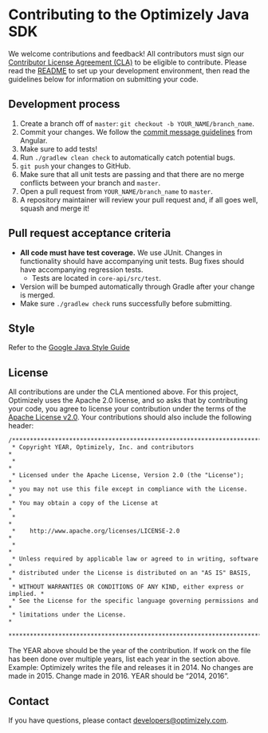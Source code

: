 # Contributing to the Optimizely Java SDK

We welcome contributions and feedback! All contributors must sign our [Contributor License Agreement (CLA)](https://docs.google.com/a/optimizely.com/forms/d/e/1FAIpQLSf9cbouWptIpMgukAKZZOIAhafvjFCV8hS00XJLWQnWDFtwtA/viewform) to be eligible to contribute. Please read the [README](README.md) to set up your development environment, then read the guidelines below for information on submitting your code.

## Development process

1. Create a branch off of `master`: `git checkout -b YOUR_NAME/branch_name`.
2. Commit your changes. We follow the [commit message guidelines](https://github.com/angular/angular/blob/master/CONTRIBUTING.md#-commit-message-guidelines) from Angular. 
3. Make sure to add tests!
4. Run `./gradlew clean check` to automatically catch potential bugs.
5. `git push` your changes to GitHub.
6. Make sure that all unit tests are passing and that there are no merge conflicts between your branch and `master`.
7. Open a pull request from `YOUR_NAME/branch_name` to `master`.
8. A repository maintainer will review your pull request and, if all goes well, squash and merge it!

## Pull request acceptance criteria

* **All code must have test coverage.** We use JUnit. Changes in functionality should have accompanying unit tests. Bug fixes should have accompanying regression tests.
  * Tests are located in `core-api/src/test`.
* Version will be bumped automatically through Gradle after your change is merged.
* Make sure `./gradlew check` runs successfully before submitting.

## Style

Refer to the [Google Java Style Guide](https://google.github.io/styleguide/javaguide.html)

## License

All contributions are under the CLA mentioned above. For this project, Optimizely uses the Apache 2.0 license, and so asks that by contributing your code, you agree to license your contribution under the terms of the [Apache License v2.0](http://www.apache.org/licenses/LICENSE-2.0). Your contributions should also include the following header:

```
/****************************************************************************
 * Copyright YEAR, Optimizely, Inc. and contributors                        *
 *                                                                          *
 * Licensed under the Apache License, Version 2.0 (the "License");          *
 * you may not use this file except in compliance with the License.         *
 * You may obtain a copy of the License at                                  *
 *                                                                          *
 *    http://www.apache.org/licenses/LICENSE-2.0                            *
 *                                                                          *
 * Unless required by applicable law or agreed to in writing, software      *
 * distributed under the License is distributed on an "AS IS" BASIS,        *
 * WITHOUT WARRANTIES OR CONDITIONS OF ANY KIND, either express or implied. *
 * See the License for the specific language governing permissions and      *
 * limitations under the License.                                           *
 ***************************************************************************/
 ```

The YEAR above should be the year of the contribution. If work on the file has been done over multiple years, list each year in the section above. Example: Optimizely writes the file and releases it in 2014. No changes are made in 2015. Change made in 2016. YEAR should be “2014, 2016”.

## Contact

If you have questions, please contact developers@optimizely.com.
